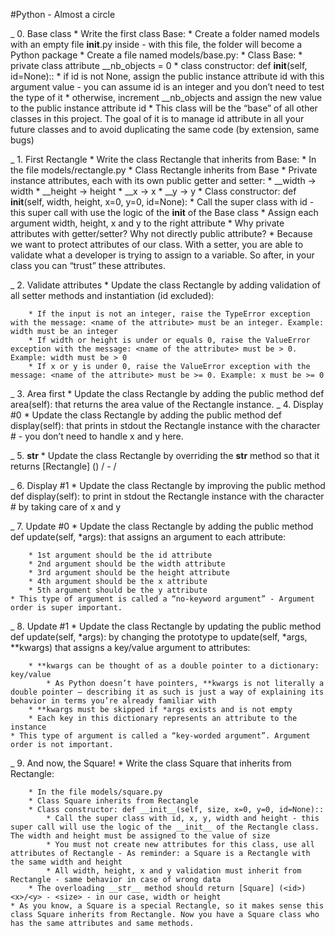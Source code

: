 #Python - Almost a circle

_ 0. Base class
    * Write the first class Base:
    * Create a folder named models with an empty file __init__.py inside - with this file, the folder will become a Python package
    * Create a file named models/base.py:
        * Class Base:
            * private class attribute __nb_objects = 0
            * class constructor: def __init__(self, id=None)::
                * if id is not None, assign the public instance attribute id with this argument value - you can assume id is an integer and you don’t need to test the type of it
                * otherwise, increment __nb_objects and assign the new value to the public instance attribute id
    * This class will be the “base” of all other classes in this project. The goal of it is to manage id attribute in all your future classes and to avoid duplicating the same code (by extension, same bugs)


_ 1. First Rectangle
    * Write the class Rectangle that inherits from Base:
        * In the file models/rectangle.py
        * Class Rectangle inherits from Base
        * Private instance attributes, each with its own public getter and setter:
            * __width -> width
            * __height -> height
            * __x -> x
            * __y -> y
        * Class constructor: def __init__(self, width, height, x=0, y=0, id=None):
            * Call the super class with id - this super call with use the logic of the __init__ of the Base class
            * Assign each argument width, height, x and y to the right attribute
    * Why private attributes with getter/setter? Why not directly public attribute?
    * Because we want to protect attributes of our class. With a setter, you are able to validate what a developer is trying to assign to a variable. So after, in your class you can “trust” these attributes.

_ 2. Validate attributes
    * Update the class Rectangle by adding validation of all setter methods and instantiation (id excluded):

        * If the input is not an integer, raise the TypeError exception with the message: <name of the attribute> must be an integer. Example: width must be an integer
        * If width or height is under or equals 0, raise the ValueError exception with the message: <name of the attribute> must be > 0. Example: width must be > 0
        * If x or y is under 0, raise the ValueError exception with the message: <name of the attribute> must be >= 0. Example: x must be >= 0

_ 3. Area first
    * Update the class Rectangle by adding the public method def area(self): that returns the area value of the Rectangle instance.
_ 4. Display #0
    * Update the class Rectangle by adding the public method def display(self): that prints in stdout the Rectangle instance with the character # - you don’t need to handle x and y here.

_ 5. __str__
    * Update the class Rectangle by overriding the __str__ method so that it returns [Rectangle] (<id>) <x>/<y> - <width>/<height>

_ 6. Display #1
    * Update the class Rectangle by improving the public method def display(self): to print in stdout the Rectangle instance with the character # by taking care of x and y

_ 7. Update #0
    * Update the class Rectangle by adding the public method def update(self, *args): that assigns an argument to each attribute:

        * 1st argument should be the id attribute
        * 2nd argument should be the width attribute
        * 3rd argument should be the height attribute
        * 4th argument should be the x attribute
        * 5th argument should be the y attribute
    * This type of argument is called a “no-keyword argument” - Argument order is super important.

_ 8. Update #1
    * Update the class Rectangle by updating the public method def update(self, *args): by changing the prototype to update(self, *args, **kwargs) that assigns a key/value argument to attributes:

        * **kwargs can be thought of as a double pointer to a dictionary: key/value
            * As Python doesn’t have pointers, **kwargs is not literally a double pointer – describing it as such is just a way of explaining its behavior in terms you’re already familiar with
        * **kwargs must be skipped if *args exists and is not empty
        * Each key in this dictionary represents an attribute to the instance
    * This type of argument is called a “key-worded argument”. Argument order is not important.

_ 9. And now, the Square!
    * Write the class Square that inherits from Rectangle:

        * In the file models/square.py
        * Class Square inherits from Rectangle
        * Class constructor: def __init__(self, size, x=0, y=0, id=None)::
            * Call the super class with id, x, y, width and height - this super call will use the logic of the __init__ of the Rectangle class. The width and height must be assigned to the value of size
            * You must not create new attributes for this class, use all attributes of Rectangle - As reminder: a Square is a Rectangle with the same width and height
            * All width, height, x and y validation must inherit from Rectangle - same behavior in case of wrong data
        * The overloading __str__ method should return [Square] (<id>) <x>/<y> - <size> - in our case, width or height
    * As you know, a Square is a special Rectangle, so it makes sense this class Square inherits from Rectangle. Now you have a Square class who has the same attributes and same methods.